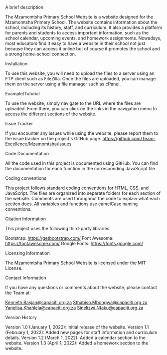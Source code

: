 A brief description

The Mzamomtsha Primary School Website is a website designed for the Mzamomtsha Primary School. 
The website contains information about the school, including its history, staff, and curriculum. 
It also provides a platform for parents and students to access important information, such as the 
school calendar, upcoming events, and homework assignments. Nowadays, most educators find it easy 
to have a website in their school not just because they can access it online but of course it promotes 
the school and a strong home-school connection.

Installation

To use this website, you will need to upload the files to a server using an FTP client such as FileZilla. 
Once the files are uploaded, you can manage them on the server using a file manager such as cPanel.

Example/Tutorial

To use the website, simply navigate to the URL where the files are uploaded. From there, you can click on 
the links in the navigation menu to access the different sections of the website.

Issue Tracker

If you encounter any issues while using the website, please report them to the issue tracker on the project's GitHub page.
https://github.com/Team-Excellence/Mzamomtsha/issues

Code Documentation
 
All the code used in this project is documented using GitHub. You can find the documentation for each function in the corresponding JavaScript file.

Coding conventions

This project follows standard coding conventions for HTML, CSS, and JavaScript. The files are organized into separate folders for each section of the website. 
Comments are used throughout the code to explain what each section does. All variables and functions use camelCase naming conventions.

Citation Information

This project uses the following third-party libraries:

Bootstrap: https://getbootstrap.com/
Font Awesome: https://fontawesome.com/
Google Fonts: https://fonts.google.com/

Licensing Information

The Mzamomtsha Primary School Website is licensed under the MIT License.

Contact Information

If you have any questions or comments about the website, please contact the Team at: 

Kenneth.Basjan@capaciti.org.za 
Sthabiso.Mbongwa@capaciti.org.za
Yanelisa.Khahlela@capaciti.org.za
Sinelizwi.Ntaku@capaciti.org.za

Version History

Version 1.0 (January 1, 2022): Initial release of the website.
Version 1.1 (February 1, 2022): Added new pages for staff information and curriculum details.
Version 1.2 (March 1, 2022): Added a calendar section to the website.
Version 1.3 (April 1, 2022): Added a homework section to the website.
